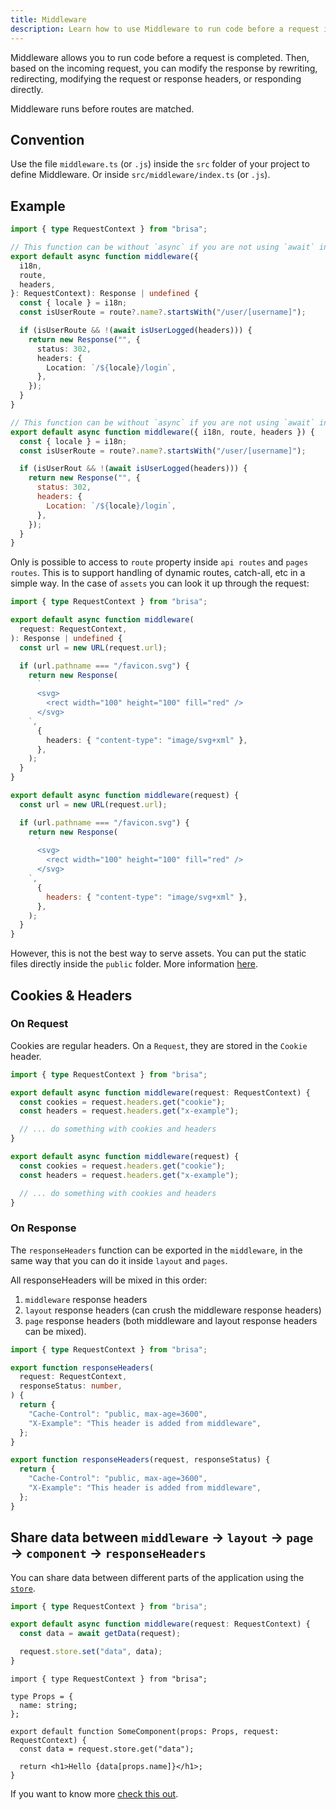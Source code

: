 ```yaml
---
title: Middleware
description: Learn how to use Middleware to run code before a request is completed.
---
```


Middleware allows you to run code before a request is completed. Then, based on the incoming request, you can modify the response by rewriting, redirecting, modifying the request or response headers, or responding directly.

Middleware runs before routes are matched.

## Convention

Use the file `middleware.ts` (or `.js`) inside the `src` folder of your project to define Middleware. Or inside `src/middleware/index.ts` (or `.js`).

## Example

```ts filename="middleware.ts" switcher
import { type RequestContext } from "brisa";

// This function can be without `async` if you are not using `await` inside
export default async function middleware({
  i18n,
  route,
  headers,
}: RequestContext): Response | undefined {
  const { locale } = i18n;
  const isUserRoute = route?.name?.startsWith("/user/[username]");

  if (isUserRoute && !(await isUserLogged(headers))) {
    return new Response("", {
      status: 302,
      headers: {
        Location: `/${locale}/login`,
      },
    });
  }
}
```

```js filename="middleware.js" switcher
// This function can be without `async` if you are not using `await` inside
export default async function middleware({ i18n, route, headers }) {
  const { locale } = i18n;
  const isUserRoute = route?.name?.startsWith("/user/[username]");

  if (isUserRout && !(await isUserLogged(headers))) {
    return new Response("", {
      status: 302,
      headers: {
        Location: `/${locale}/login`,
      },
    });
  }
}
```

Only is possible to access to `route` property inside `api routes` and `pages routes`. This is to support handling of dynamic routes, catch-all, etc in a simple way. In the case of `assets` you can look it up through the request:

```ts filename="middleware.ts" switcher
import { type RequestContext } from "brisa";

export default async function middleware(
  request: RequestContext,
): Response | undefined {
  const url = new URL(request.url);

  if (url.pathname === "/favicon.svg") {
    return new Response(
      `
      <svg>
        <rect width="100" height="100" fill="red" />
      </svg>
    `,
      {
        headers: { "content-type": "image/svg+xml" },
      },
    );
  }
}
```

```js filename="middleware.js" switcher
export default async function middleware(request) {
  const url = new URL(request.url);

  if (url.pathname === "/favicon.svg") {
    return new Response(
      `
      <svg>
        <rect width="100" height="100" fill="red" />
      </svg>
    `,
      {
        headers: { "content-type": "image/svg+xml" },
      },
    );
  }
}
```

However, this is not the best way to serve assets. You can put the static files directly inside the `public` folder. More information [here](/building-your-application/optimizing/static-assets).

## Cookies & Headers

### On Request

Cookies are regular headers. On a `Request`, they are stored in the `Cookie` header.

```ts filename="middleware.ts" switcher
import { type RequestContext } from "brisa";

export default async function middleware(request: RequestContext) {
  const cookies = request.headers.get("cookie");
  const headers = request.headers.get("x-example");

  // ... do something with cookies and headers
}
```

```js filename="middleware.js" switcher
export default async function middleware(request) {
  const cookies = request.headers.get("cookie");
  const headers = request.headers.get("x-example");

  // ... do something with cookies and headers
}
```

### On Response

The `responseHeaders` function can be exported in the `middleware`, in the same way that you can do it inside `layout` and `pages`.

All responseHeaders will be mixed in this order:

1. `middleware` response headers
2. `layout` response headers (can crush the middleware response headers)
3. `page` response headers (both middleware and layout response headers can be mixed).

```ts filename="middleware.ts" switcher
import { type RequestContext } from "brisa";

export function responseHeaders(
  request: RequestContext,
  responseStatus: number,
) {
  return {
    "Cache-Control": "public, max-age=3600",
    "X-Example": "This header is added from middleware",
  };
}
```

```js filename="middleware.js" switcher
export function responseHeaders(request, responseStatus) {
  return {
    "Cache-Control": "public, max-age=3600",
    "X-Example": "This header is added from middleware",
  };
}
```

## Share data between `middleware` → `layout` → `page` → `component` → `responseHeaders`

You can share data between different parts of the application using the [`store`](/docs/building-your-application/data-fetching/request-context#store).

```ts filename="middleware.ts" switcher
import { type RequestContext } from "brisa";

export default async function middleware(request: RequestContext) {
  const data = await getData(request);

  request.store.set("data", data);
}
```

```tsx filename="components/some-component.tsx" switcher
import { type RequestContext } from "brisa";

type Props = {
  name: string;
};

export default function SomeComponent(props: Props, request: RequestContext) {
  const data = request.store.get("data");

  return <h1>Hello {data[props.name]}</h1>;
}
```

If you want to know more [check this out](/docs/building-your-application/data-fetching/request-context#store).
